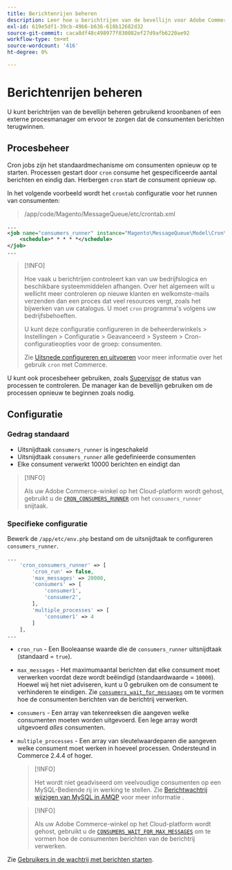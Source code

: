 ```yaml
---
title: Berichtenrijen beheren
description: Leer hoe u berichtrijen van de bevellijn voor Adobe Commerce kunt beheren.
exl-id: 619e5df1-39cb-49b6-b636-618b12682d32
source-git-commit: caca8df48c498977f830082ef27d9afb6220ae92
workflow-type: tm+mt
source-wordcount: '416'
ht-degree: 0%

---
```


# Berichtenrijen beheren

U kunt berichtrijen van de bevellijn beheren gebruikend kroonbanen of een externe procesmanager om ervoor te zorgen dat de consumenten berichten terugwinnen.

## Procesbeheer

Cron jobs zijn het standaardmechanisme om consumenten opnieuw op te starten. Processen gestart door `cron` consume het gespecificeerde aantal berichten en eindig dan. Herbergen `cron` start de consument opnieuw op.

In het volgende voorbeeld wordt het `crontab` configuratie voor het runnen van consumenten:

> /app/code/Magento/MessageQueue/etc/crontab.xml

```xml
...
<job name="consumers_runner" instance="Magento\MessageQueue\Model\Cron\ConsumersRunner" method="run">
    <schedule>* * * * *</schedule>
</job>
...
```

>[!INFO]
>
>Hoe vaak u berichtrijen controleert kan van uw bedrijfslogica en beschikbare systeemmiddelen afhangen. Over het algemeen wilt u wellicht meer controleren op nieuwe klanten en welkomste-mails verzenden dan een proces dat veel resources vergt, zoals het bijwerken van uw catalogus. U moet `cron` programma&#39;s volgens uw bedrijfsbehoeften.
>
>U kunt deze configuratie configureren in de beheerderwinkels > Instellingen > Configuratie > Geavanceerd > Systeem > Cron-configuratieopties voor de groep: consumenten.
>
>Zie [Uitsnede configureren en uitvoeren](../cli/configure-cron-jobs.md) voor meer informatie over het gebruik `cron` met Commerce.

U kunt ook procesbeheer gebruiken, zoals [Supervisor](http://supervisord.org/index.html) de status van processen te controleren. De manager kan de bevellijn gebruiken om de processen opnieuw te beginnen zoals nodig.

## Configuratie

### Gedrag standaard

- Uitsnijdtaak `consumers_runner` is ingeschakeld
- Uitsnijdtaak `consumers_runner` alle gedefinieerde consumenten
- Elke consument verwerkt 10000 berichten en eindigt dan

>[!INFO]
>
>Als uw Adobe Commerce-winkel op het Cloud-platform wordt gehost, gebruikt u de [`CRON_CONSUMERS_RUNNER`](https://experienceleague.adobe.com/docs/commerce-cloud-service/user-guide/configure/env/stage/variables-deploy.html#cron_consumers_runner) om het `consumers_runner` snijtaak.

### Specifieke configuratie

Bewerk de `/app/etc/env.php` bestand om de uitsnijdtaak te configureren `consumers_runner`.

```php
...
    'cron_consumers_runner' => [
        'cron_run' => false,
        'max_messages' => 20000,
        'consumers' => [
            'consumer1',
            'consumer2',
        ],
        'multiple_processes' => [
            'consumer1' => 4
        ]
    ],
...
```

- `cron_run` - Een Booleaanse waarde die de `consumers_runner` uitsnijdtaak (standaard = `true`).
- `max_messages` - Het maximumaantal berichten dat elke consument moet verwerken voordat deze wordt beëindigd (standaardwaarde = `10000`). Hoewel wij het niet adviseren, kunt u 0 gebruiken om de consument te verhinderen te eindigen. Zie [`consumers_wait_for_messages`](../reference/config-reference-envphp.md#consumerswaitformessages) om te vormen hoe de consumenten berichten van de berichtrij verwerken.
- `consumers` - Een array van tekenreeksen die aangeven welke consumenten moeten worden uitgevoerd. Een lege array wordt uitgevoerd *alles* consumenten.
- `multiple_processes` - Een array van sleutelwaardeparen die aangeven welke consument moet werken in hoeveel processen. Ondersteund in Commerce 2.4.4 of hoger.

   >[!INFO]
   >
   >Het wordt niet geadviseerd om veelvoudige consumenten op een MySQL-Bediende rij in werking te stellen. Zie [Berichtwachtrij wijzigen van MySQL in AMQP](https://developer.adobe.com/commerce/php/development/components/message-queues/#change-message-queue-from-mysql-to-amqp) voor meer informatie .

   >[!INFO]
   >
   >Als uw Adobe Commerce-winkel op het Cloud-platform wordt gehost, gebruikt u de [`CONSUMERS_WAIT_FOR_MAX_MESSAGES`](https://experienceleague.adobe.com/docs/commerce-cloud-service/user-guide/configure/env/stage/variables-deploy.html#consumers_wait_for_max_messages) om te vormen hoe de consumenten berichten van de berichtrij verwerken.

Zie [Gebruikers in de wachtrij met berichten starten](../cli/start-message-queues.md).

